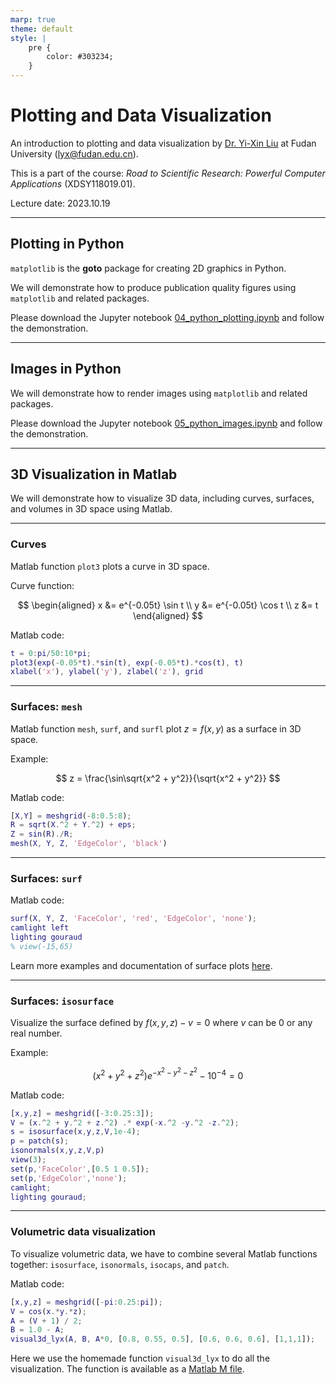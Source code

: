 ```yaml
---
marp: true
theme: default
style: |
    pre {
        color: #303234;
    }
---
```


<!--
backgroundColor: #191a2e
color: skyblue
-->
# Plotting and Data Visualization

An introduction to plotting and data visualization by [Dr. Yi-Xin Liu](http://www.yxliu.group) at Fudan University (lyx@fudan.edu.cn).

This is a part of the course: *Road to Scientific Research: Powerful Computer Applications* (XDSY118019.01).

Lecture date: 2023.10.19

---

<!-- _paginate: true -->
## Plotting in Python

`matplotlib` is the **goto** package for creating 2D graphics in Python.

We will demonstrate how to produce publication quality figures using `matplotlib` and related packages.

Please download the Jupyter notebook [04_python_plotting.ipynb](../notebooks/04_python_plotting.ipynb) and follow the demonstration.

---

## Images in Python

We will demonstrate how to render images using `matplotlib` and related packages.

Please download the Jupyter notebook [05_python_images.ipynb](../notebooks/05_python_images.ipynb) and follow the demonstration.

---

## 3D Visualization in Matlab

We will demonstrate how to visualize 3D data, including curves, surfaces, and volumes in 3D space using Matlab.

---

### Curves

Matlab function `plot3` plots a curve in 3D space.

Curve function:

$$
\begin{aligned}
    x &= e^{-0.05t} \sin t \\
    y &= e^{-0.05t} \cos t \\
    z &= t
\end{aligned}
$$

Matlab code:

```matlab
t = 0:pi/50:10*pi;
plot3(exp(-0.05*t).*sin(t), exp(-0.05*t).*cos(t), t)
xlabel('x'), ylabel('y'), zlabel('z'), grid
```

---

### Surfaces: `mesh`

Matlab function `mesh`, `surf`, and `surfl` plot $z=f(x,y)$ as a surface in 3D space.

Example:

$$ z = \frac{\sin\sqrt{x^2 + y^2}}{\sqrt{x^2 + y^2}} $$

Matlab code:

```matlab
[X,Y] = meshgrid(-8:0.5:8); 
R = sqrt(X.^2 + Y.^2) + eps;
Z = sin(R)./R;
mesh(X, Y, Z, 'EdgeColor', 'black')
```

---

### Surfaces: `surf`

Matlab code:

```matlab
surf(X, Y, Z, 'FaceColor', 'red', 'EdgeColor', 'none');
camlight left
lighting gouraud
% view(-15,65)
```

Learn more examples and documentation of surface plots [here](https://www.mathworks.com/help/matlab/surface-and-mesh-plots-1.html).

---

### Surfaces: `isosurface`

Visualize the surface defined by $f(x, y, z) - v = 0$ where $v$ can be 0 or any real number.

Example:

$$ (x^2+y^2+z^2)e^{-x^2-y^2-z^2} - 10^{-4} = 0 $$

Matlab code:

```matlab
[x,y,z] = meshgrid([-3:0.25:3]);
V = (x.^2 + y.^2 + z.^2) .* exp(-x.^2 -y.^2 -z.^2);
s = isosurface(x,y,z,V,1e-4);
p = patch(s);
isonormals(x,y,z,V,p)
view(3);
set(p,'FaceColor',[0.5 1 0.5]);  
set(p,'EdgeColor','none');
camlight;
lighting gouraud;
```

---

### Volumetric data visualization

To visualize volumetric data, we have to combine several Matlab functions together: `isosurface`, `isonormals`, `isocaps`, and `patch`.

Matlab code:

```matlab
[x,y,z] = meshgrid([-pi:0.25:pi]);
V = cos(x.*y.*z);
A = (V + 1) / 2;
B = 1.0 - A;
visual3d_lyx(A, B, A*0, [0.8, 0.55, 0.5], [0.6, 0.6, 0.6], [1,1,1]);
```

Here we use the homemade function `visual3d_lyx` to do all the visualization. The function is available as a [Matlab M file](../scripts/visual3d_lyx.m).
